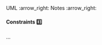 <link rel="stylesheet" href="{{baseUrl}}/css/textbook.css">

<div class="website-content">

<div id="path">UML :arrow_right: Notes :arrow_right: </div>

<div id="title">

#### Constraints :three:

</div>

<div id="body">

...

</div>

</div>
